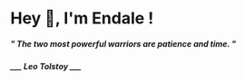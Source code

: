 <h1 title="head"> Hey 👋, I'm Endale !</h1>

**<h5><i>" The two most powerful warriors are patience and time. "</i></h5>**

*<b>___ Leo Tolstoy ___</b>*
